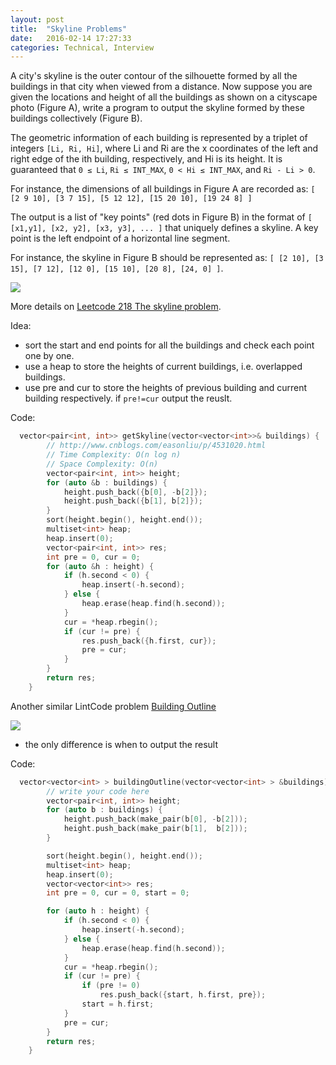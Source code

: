 ```yaml
---
layout: post
title:  "Skyline Problems"
date:   2016-02-14 17:27:33
categories: Technical, Interview
---
```


A city's skyline is the outer contour of the silhouette formed by all the buildings in that city when viewed from a distance. Now suppose you are given the locations and height of all the buildings as shown on a cityscape photo (Figure A), write a program to output the skyline formed by these buildings collectively (Figure B).

The geometric information of each building is represented by a triplet of integers `[Li, Ri, Hi]`, where Li and Ri are the x coordinates of the left and right edge of the ith building, respectively, and Hi is its height. It is guaranteed that `0 ≤ Li`, `Ri ≤ INT_MAX`, `0 < Hi ≤ INT_MAX`, and `Ri - Li > 0`.


For instance, the dimensions of all buildings in Figure A are recorded as: `[ [2 9 10], [3 7 15], [5 12 12], [15 20 10], [19 24 8] ]`

The output is a list of "key points" (red dots in Figure B) in the format of `[ [x1,y1], [x2, y2], [x3, y3], ... ]` that uniquely defines a skyline. A key point is the left endpoint of a horizontal line segment.

For instance, the skyline in Figure B should be represented as: `[ [2 10], [3 15], [7 12], [12 0], [15 10], [20 8], [24, 0] ]`.


![](http://i66.tinypic.com/2cr2hqp.png)

More details on [Leetcode 218 The skyline problem](https://leetcode.com/problems/the-skyline-problem/).

Idea:
* sort the start and end points for all the buildings and check each point one by one.
* use a heap to store the heights of current buildings, i.e. overlapped buildings.
* use pre and cur to store the heights of previous building and current building respectively. if `pre!=cur` output the reuslt.

Code:

```c++
  vector<pair<int, int>> getSkyline(vector<vector<int>>& buildings) {
        // http://www.cnblogs.com/easonliu/p/4531020.html
        // Time Complexity: O(n log n)
        // Space Complexity: O(n)
        vector<pair<int, int>> height;
        for (auto &b : buildings) {
            height.push_back({b[0], -b[2]});
            height.push_back({b[1], b[2]});
        }
        sort(height.begin(), height.end());
        multiset<int> heap;
        heap.insert(0);
        vector<pair<int, int>> res;
        int pre = 0, cur = 0;
        for (auto &h : height) {
            if (h.second < 0) {
                heap.insert(-h.second);
            } else {
                heap.erase(heap.find(h.second));
            }
            cur = *heap.rbegin();
            if (cur != pre) {
                res.push_back({h.first, cur});
                pre = cur;
            }
        }
        return res;
    }
```

Another similar LintCode problem [Building Outline](http://www.lintcode.com/en/problem/building-outline/)

![](http://www.lintcode.com/media/problem/jiuzhang3.jpg)
* the only difference is when to output the result

Code:
```c++
  vector<vector<int> > buildingOutline(vector<vector<int> > &buildings) {
        // write your code here
        vector<pair<int, int>> height;
        for (auto b : buildings) {
            height.push_back(make_pair(b[0], -b[2]));
            height.push_back(make_pair(b[1],  b[2]));
        }

        sort(height.begin(), height.end());
        multiset<int> heap;
        heap.insert(0);
        vector<vector<int>> res;
        int pre = 0, cur = 0, start = 0;

        for (auto h : height) {
            if (h.second < 0) {
                heap.insert(-h.second);
            } else {
                heap.erase(heap.find(h.second));
            }
            cur = *heap.rbegin();
            if (cur != pre) {
                if (pre != 0)
                    res.push_back({start, h.first, pre});   
                start = h.first;
            }
            pre = cur;
        }
        return res;
    }
```
